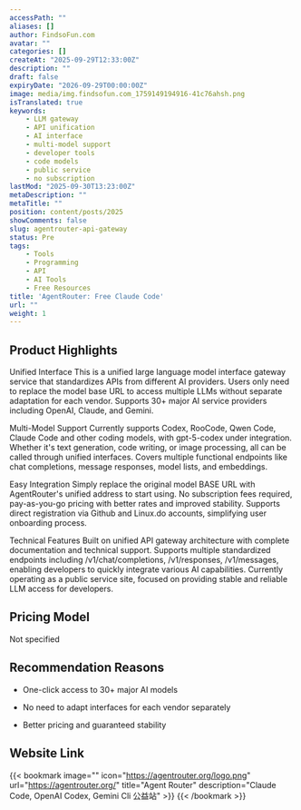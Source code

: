 ```yaml
---
accessPath: ""
aliases: []
author: FindsoFun.com
avatar: ""
categories: []
createAt: "2025-09-29T12:33:00Z"
description: ""
draft: false
expiryDate: "2026-09-29T00:00:00Z"
image: media/img.findsofun.com_1759149194916-41c76ahsh.png
isTranslated: true
keywords:
    - LLM gateway
    - API unification
    - AI interface
    - multi-model support
    - developer tools
    - code models
    - public service
    - no subscription
lastMod: "2025-09-30T13:23:00Z"
metaDescription: ""
metaTitle: ""
position: content/posts/2025
showComments: false
slug: agentrouter-api-gateway
status: Pre
tags:
    - Tools
    - Programming
    - API
    - AI Tools
    - Free Resources
title: 'AgentRouter: Free Claude Code'
url: ""
weight: 1
---
```

## Product Highlights
Unified Interface
This is a unified large language model interface gateway service that standardizes APIs from different AI providers. Users only need to replace the model base URL to access multiple LLMs without separate adaptation for each vendor. Supports 30+ major AI service providers including OpenAI, Claude, and Gemini.

Multi-Model Support
Currently supports Codex, RooCode, Qwen Code, Claude Code and other coding models, with gpt-5-codex under integration. Whether it's text generation, code writing, or image processing, all can be called through unified interfaces. Covers multiple functional endpoints like chat completions, message responses, model lists, and embeddings.

Easy Integration
Simply replace the original model BASE URL with AgentRouter's unified address to start using. No subscription fees required, pay-as-you-go pricing with better rates and improved stability. Supports direct registration via Github and Linux.do accounts, simplifying user onboarding process.

Technical Features
Built on unified API gateway architecture with complete documentation and technical support. Supports multiple standardized endpoints including /v1/chat/completions, /v1/responses, /v1/messages, enabling developers to quickly integrate various AI capabilities. Currently operating as a public service site, focused on providing stable and reliable LLM access for developers.

## Pricing Model
<!--more-->Not specified

## Recommendation Reasons
- One-click access to 30+ major AI models

- No need to adapt interfaces for each vendor separately

- Better pricing and guaranteed stability

## Website Link
{{< bookmark image="<no value>" icon="https://agentrouter.org/logo.png" url="https://agentrouter.org/" title="Agent Router" description="Claude Code, OpenAI Codex, Gemini Cli 公益站" >}}
{{< /bookmark >}}

